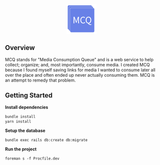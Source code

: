 <p align="center">
  <img src="app/assets/images/icon.png" alt="MCQ Icon" />
</p>

## Overview
MCQ stands for "Media Consumption Queue" and is a web service to help collect; organize; and, most importantly, consume media. I created MCQ because I found myself saving links for media I wanted to consume later all over the place and often ended up never actually consuming them. MCQ is an attempt to remedy that problem.

## Getting Started

**Install dependencies**

```
bundle install
yarn install
```

**Setup the database**

```
bundle exec rails db:create db:migrate
```

**Run the project**

```
foreman s -f Procfile.dev
```
